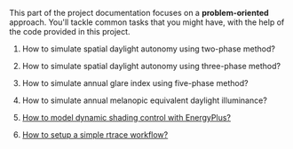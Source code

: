 This part of the project documentation focuses on a
**problem-oriented** approach. You'll tackle common
tasks that you might have, with the help of the code
provided in this project.

1. How to simulate spatial daylight autonomy using two-phase method?

2. How to simulate spatial daylight autonomy using three-phase method?

3. How to simulate annual glare index using five-phase method?

4. How to simulate annual melanopic equivalent daylight illuminance?

5. [How to model dynamic shading control with EnergyPlus?](guide5.md)

6. [How to setup a simple rtrace workflow?](guide6.md)




